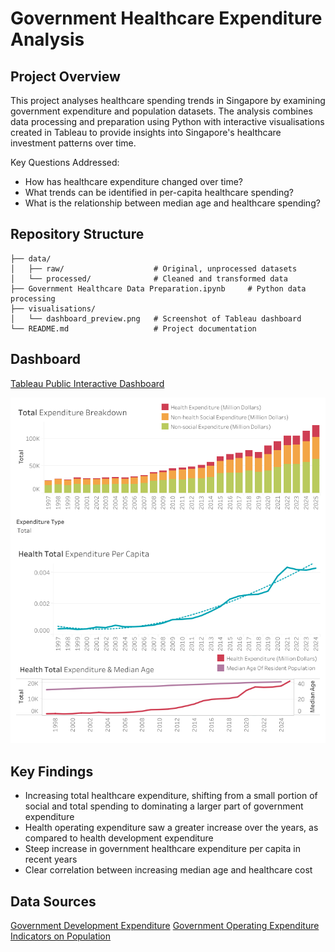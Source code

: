 # Government Healthcare Expenditure Analysis
## Project Overview
This project analyses healthcare spending trends in Singapore by examining government expenditure and population datasets. The analysis combines data processing and preparation using Python with interactive visualisations created in Tableau to provide insights into Singapore's healthcare investment patterns over time.

Key Questions Addressed:
- How has healthcare expenditure changed over time?
- What trends can be identified in per-capita healthcare spending?
- What is the relationship between median age and healthcare spending?

## Repository Structure
```
├── data/
│   ├── raw/                    # Original, unprocessed datasets
│   └── processed/              # Cleaned and transformed data
├── Government Healthcare Data Preparation.ipynb     # Python data processing
├── visualisations/
│   └── dashboard_preview.png   # Screenshot of Tableau dashboard
└── README.md                   # Project documentation
```
## Dashboard
[Tableau Public Interactive Dashboard](https://public.tableau.com/views/GovernmentHealthExpenditureAnalysis/Dashboard?:language=en-US&:sid=&:redirect=auth&:display_count=n&:origin=viz_share_link)

![image](visualisations/dashboard_preview.png)

## Key Findings
- Increasing total healthcare expenditure, shifting from a small portion of social and total spending to dominating a larger part of government expenditure
- Health operating expenditure saw a greater increase over the years, as compared to health development expenditure
- Steep increase in government healthcare expenditure per capita in recent years
- Clear correlation between increasing median age and healthcare cost

## Data Sources
[Government Development Expenditure](https://tablebuilder.singstat.gov.sg/table/TS/M130591)
[Government Operating Expenditure](https://tablebuilder.singstat.gov.sg/table/TS/M130631)
[Indicators on Population](https://data.gov.sg/datasets/d_3d227e5d9fdec73f3bcadce671c333a6/view)

